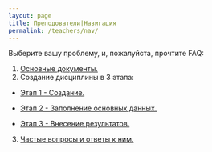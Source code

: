 ```yaml
---
layout: page
title: Преподователи|Навигация
permalink: /teachers/nav/
---
```

Выберите вашу проблему, и, пожалуйста, прочтите FAQ:

1. <a href="{{ site.url }}/teachers/documents/"> Основные документы. </a>
2. Создание дисциплины в 3 этапа:  

+ <a href="{{ site.url }}/teachers/1/"> Этап 1 - Создание.</a>  
- <a href="{{ site.url }}/teachers/2/"> Этап 2 - Заполнение основных данных. </a>  
+ <a href="{{ site.url }}/teachers/3/"> Этап 3 - Внесение результатов. </a>  

3. <a href="{{ site.url }}/teachers/faq/"> Частые вопросы и ответы к ним. </a>